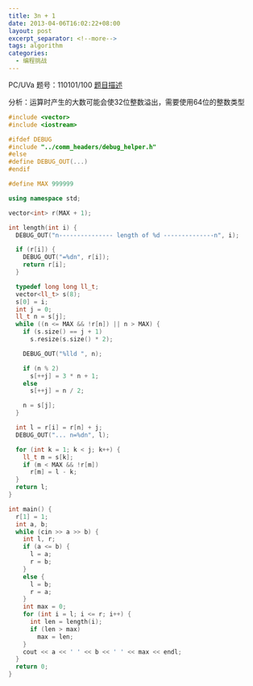 ```yaml
---
title: 3n + 1
date: 2013-04-06T16:02:22+08:00
layout: post
excerpt_separator: <!--more-->
tags: algorithm
categories:
  - 编程挑战
---
```

PC/UVa 题号：110101/100 <a href="http://uva.onlinejudge.org/index.php?option=com_onlinejudge&Itemid=8&category=29&page=show_problem&problem=36" target="_blank">题目描述</a>

分析：运算时产生的大数可能会使32位整数溢出，需要使用64位的整数类型<!--more-->

```cpp
#include <vector>
#include <iostream>

#ifdef DEBUG
#include "../comm_headers/debug_helper.h"
#else
#define DEBUG_OUT(...)
#endif

#define MAX 999999

using namespace std;

vector<int> r(MAX + 1);

int length(int i) {
  DEBUG_OUT("n--------------- length of %d --------------n", i);

  if (r[i]) {
    DEBUG_OUT("=%dn", r[i]);
    return r[i];
  }

  typedef long long ll_t;
  vector<ll_t> s(8);
  s[0] = i;
  int j = 0;
  ll_t n = s[j];
  while ((n <= MAX && !r[n]) || n > MAX) {
    if (s.size() == j + 1)
      s.resize(s.size() * 2);

    DEBUG_OUT("%lld ", n);

    if (n % 2)
      s[++j] = 3 * n + 1;
    else
      s[++j] = n / 2;

    n = s[j];
  }

  int l = r[i] = r[n] + j;
  DEBUG_OUT("... n=%dn", l);

  for (int k = 1; k < j; k++) {
    ll_t m = s[k];
    if (m < MAX && !r[m])
      r[m] = l - k;
  }
  return l;
}

int main() {
  r[1] = 1;
  int a, b;
  while (cin >> a >> b) {
    int l, r;
    if (a <= b) {
      l = a;
      r = b;
    }
    else {
      l = b;
      r = a;
    }
    int max = 0;
    for (int i = l; i <= r; i++) {
      int len = length(i);
      if (len > max)
        max = len;
    }
    cout << a << ' ' << b << ' ' << max << endl;
  }
  return 0;
}
```

